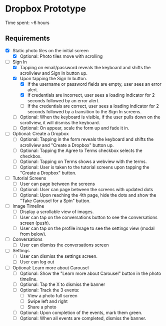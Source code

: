 # Dropbox Prototype

Time spent: ~6 hours

## Requirements

* [x] Static photo tiles on the initial screen
  * [x] Optional: Photo tiles move with scrolling
* [ ] Sign In
  * [x] Tapping on email/password reveals the keyboard and shifts the scrollview and Sign In button up.
  * [x] Upon tapping the Sign In button.
    * [x] If the username or password fields are empty, user sees an error alert.
    * [x] If credentials are incorrect, user sees a loading indicator for 2 seconds followed by an error alert.
    * [ ] If the credentials are correct, user sees a loading indicator for 2 seconds followed by a transition to the Sign In screens.
  * [ ] Optional: When the keyboard is visible, if the user pulls down on the scrollview, it will dismiss the keyboard.
  * [ ] Optional: On appear, scale the form up and fade it in.
* [ ] Optional: Create a Dropbox
  * [ ] Optional: Tapping in the form reveals the keyboard and shifts the scrollview and "Create a Dropbox" button up.
  * [ ] Optional: Tapping the Agree to Terms checkbox selects the checkbox.
  * [ ] Optional: Tapping on Terms shows a webview with the terms.
  * [ ] Optional: User is taken to the tutorial screens upon tapping the "Create a Dropbox" button.
* [ ] Tutorial Screens
  * [ ] User can page between the screens
  * [ ] Optional: User can page between the screens with updated dots
  * [ ] Optional: Upon reaching the 4th page, hide the dots and show the "Take Carousel for a Spin" button.
* [ ] Image Timeline
  * [ ] Display a scrollable view of images.
  * [ ] User can tap on the conversations button to see the conversations screen (push).
  * [ ] User can tap on the profile image to see the settings view (modal from below).
* [ ] Conversations
  * [ ] User can dismiss the conversations screen
* [ ] Settings
  * [ ] User can dismiss the settings screen.
  * [ ] User can log out
* [ ] Optional: Learn more about Carousel
  * [ ] Optional: Show the "Learn more about Carousel" button in the photo timeline.
  * [ ] Optional: Tap the X to dismiss the banner
  * [ ] Optional: Track the 3 events:
    * [ ] View a photo full screen
    * [ ] Swipe left and right
    * [ ] Share a photo
  * [ ] Optional: Upon completion of the events, mark them green.
  * [ ] Optional: When all events are completed, dismiss the banner.